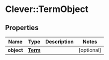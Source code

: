 # Clever::TermObject

## Properties
Name | Type | Description | Notes
------------ | ------------- | ------------- | -------------
**object** | [**Term**](Term.md) |  | [optional] 


